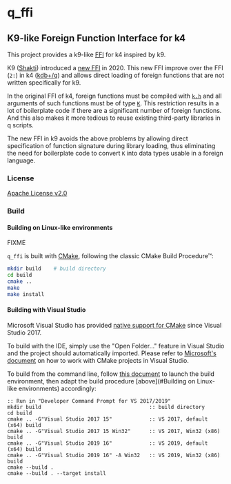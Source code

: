 # q_ffi

## K9-like Foreign Function Interface for k4

This project provides a k9-like <a href="https://en.wikipedia.org/wiki/Foreign_function_interface"><abbr title="foreign function interface">FFI</abbr></a> for k4 inspired by k9.

K9 ([Shakti](https://shakti.com/)) introduced a [new FFI](https://groups.google.com/forum/#!msg/shaktidb/Kk-OM3yXew0/dFjXTu_7BAAJ) in 2020. This new FFI improve over the FFI (`2:`) in k4 ([kdb+/q](https://kx.com/)) and allows direct loading of foreign functions that are not written specifically for k9.

In the original FFI of k4, foreign functions must be compiled with [`k.h`](https://github.com/KxSystems/kdb/blob/master/c/c/k.h) and all arguments of such functions must be of type [`K`](https://github.com/KxSystems/kdb/blob/master/c/c/k.h#L11). This restriction results in a lot of boilerplate code if there are a significant number of foreign functions. And this also makes it more tedious to reuse existing third-party libraries in q scripts.

The new FFI in k9 avoids the above problems by allowing direct specification of function signature during library loading, thus eliminating the need for boilerplate code to convert `K` into data types usable in a foreign language.

### License

[Apache License v2.0](./LICENSE)

### Build

#### Building on Linux-like environments

FIXME

`q_ffi` is built with [CMake](https://cmake.org/), following the classic CMake Build Procedure&trade;:

```sh
mkdir build    # build directory
cd build
cmake ..
make
make install
```

#### Building with Visual Studio

Microsoft Visual Studio has provided [native support for CMake][1] since Visual Studio 2017.

To build with the IDE, simply use the "Open Folder..." feature in Visual Studio and the project should automatically imported. Please refer to [Microsoft's document][2] on how to work with CMake projects in Visual Studio.

To build from the command line, follow [this document][3] to launch the build environment, then adapt the build procedure [above](#Building on Linux-like environments) accordingly:

```batch
:: Run in "Developer Command Prompt for VS 2017/2019"
mkdir build                                   :: build directory
cd build
cmake .. -G"Visual Studio 2017 15"            :: VS 2017, default (x64) build
cmake .. -G"Visual Studio 2017 15 Win32"      :: VS 2017, Win32 (x86) build
cmake .. -G"Visual Studio 2019 16"            :: VS 2019, default (x64) build
cmake .. -G"Visual Studio 2019 16" -A Win32   :: VS 2019, Win32 (x86) build
cmake --build .
cmake --build . --target install
```

[1]: https://devblogs.microsoft.com/cppblog/cmake-support-in-visual-studio/
[2]: https://docs.microsoft.com/cpp/build/cmake-projects-in-visual-studio
[3]: https://docs.microsoft.com/cpp/build/building-on-the-command-line